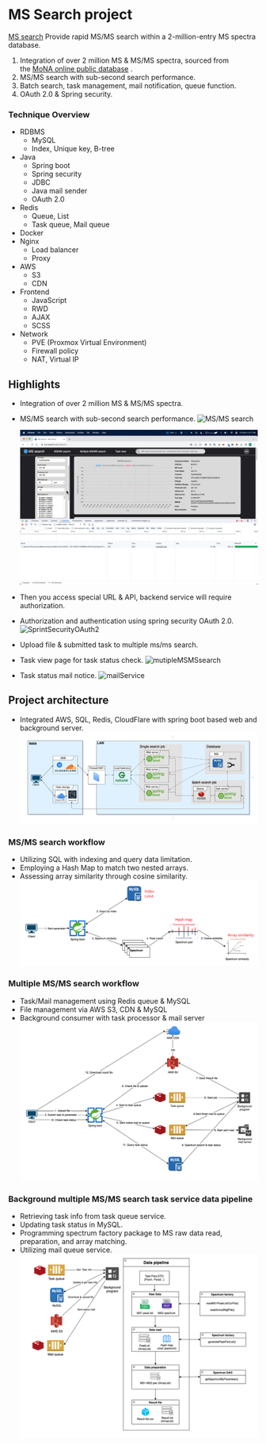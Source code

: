 # MS Search project

[MS search](https://ms-search.us)
Provide rapid MS/MS search within a 2-million-entry MS spectra database.

1. Integration of over 2 million MS & MS/MS spectra, sourced from the [MoNA online public database](https://mona.fiehnlab.ucdavis.edu/) .
2. MS/MS search with sub-second search performance.
3. Batch search, task management, mail notification, queue function.
4. OAuth 2.0 & Spring security.

### **Technique Overview**

- RDBMS
    - MySQL
    - Index, Unique key, B-tree
- Java
    - Spring boot
    - Spring security
    - JDBC
    - Java mail sender
    - OAuth 2.0
- Redis
    - Queue, List
    - Task queue, Mail queue
- Docker
- Nginx
    - Load balancer
    - Proxy
- AWS
    - S3
    - CDN
- Frontend
    - JavaScript
    - RWD
    - AJAX
    - SCSS
- Network
    - PVE (Proxmox Virtual Environment)
    - Firewall policy
    - NAT, Virtual IP


## Highlights
- Integration of over 2 million MS & MS/MS spectra.
- MS/MS search with sub-second search performance.
    ![MS/MS search](https://github.com/wun-yu-lin/MS_search_server/blob/main/demo/msmsSearch.gif?raw=true)

    ![MS/MS search2](https://github.com/wun-yu-lin/MS_search_server/blob/main/demo/msmsSearch2.gif?raw=true)



- Then you access special URL & API, backend service will require authorization.
- Authorization and authentication using spring security OAuth 2.0.
    ![SprintSecurityOAuth2](https://github.com/wun-yu-lin/MS_search_server/blob/main/demo/SpringSecurityOAuth2.gif?raw=true)



- Upload file & submitted task to multiple ms/ms search.
- Task view page for task status check.
    ![mutipleMSMSsearch](https://github.com/wun-yu-lin/MS_search_server/blob/main/demo/multipleMSMS.gif?raw=true)



- Task status mail notice.
    ![mailService](https://github.com/wun-yu-lin/MS_search_server/blob/main/demo/mailService.gif?raw=true)



## Project architecture
- Integrated AWS, SQL, Redis, CloudFlare with spring boot based web and background server.
    ![Project architecture](https://github.com/wun-yu-lin/MS_search_server/blob/main/demo/Architecture.png?raw=true)


### MS/MS search workflow
- Utilizing SQL with indexing and query data limitation.
- Employing a Hash Map to match two nested arrays.
- Assessing array similarity through cosine similarity.
    ![MS/MS search workflow](https://github.com/wun-yu-lin/MS_search_server/blob/main/demo/MSMS_search_wrokflow.png?raw=true)


### Multiple MS/MS search workflow
- Task/Mail management using Redis queue & MySQL
- File management via AWS S3, CDN & MySQL
- Background consumer with task processor & mail server
    ![Multiple MS/MS search workflow](https://github.com/wun-yu-lin/MS_search_server/blob/main/demo/Multiple_MSMS_search_wrokflow.png?raw=true)


### Background multiple MS/MS search task service data pipeline
- Retrieving task info from task queue service.
- Updating task status in MySQL.
- Programming spectrum factory package to MS raw data read, preparation, and array matching.
- Utilizing mail queue service.
    ![Background multiple MS/MS search task service data pipeline](https://github.com/wun-yu-lin/MS_search_server/blob/main/demo/BackgroundServer.png?raw=true)
